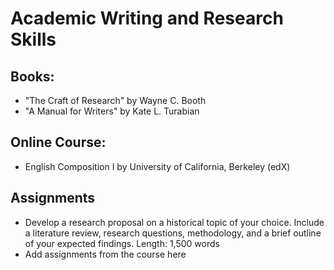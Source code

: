 # Academic Writing and Research Skills

## Books:
- "The Craft of Research" by Wayne C. Booth
- "A Manual for Writers" by Kate L. Turabian

## Online Course:
- English Composition I by University of California, Berkeley (edX)

## Assignments
- Develop a research proposal on a historical topic of your choice. Include a literature review, research questions, methodology, and a brief outline of your expected findings. Length: 1,500 words
- Add assignments from the course here
